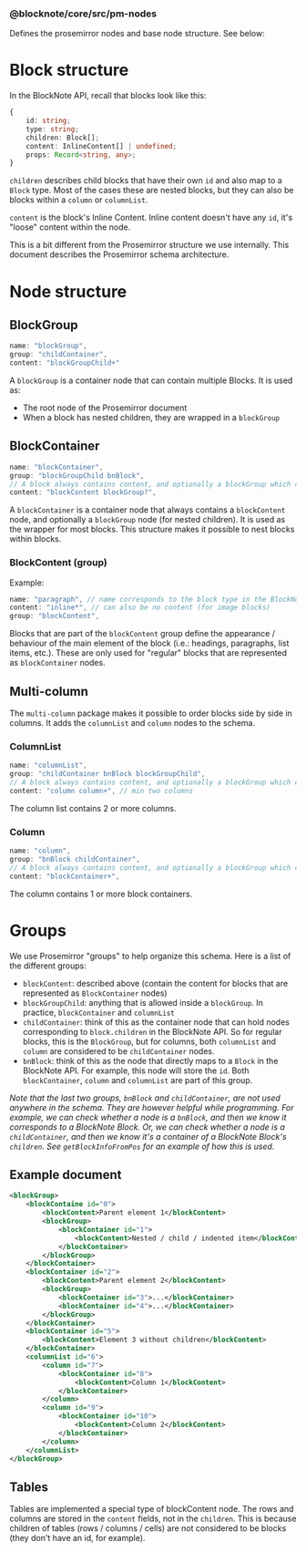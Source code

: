 ### @blocknote/core/src/pm-nodes

Defines the prosemirror nodes and base node structure. See below:

# Block structure

In the BlockNote API, recall that blocks look like this:

```typescript
{
    id: string;
    type: string;
    children: Block[];
    content: InlineContent[] | undefined;
    props: Record<string, any>;
}
```

`children` describes child blocks that have their own `id` and also map to a `Block` type. Most of the cases these are nested blocks, but they can also be blocks within a `column` or `columnList`.

`content` is the block's Inline Content. Inline content doesn't have any `id`, it's "loose" content within the node.

This is a bit different from the Prosemirror structure we use internally. This document describes the Prosemirror schema architecture.

# Node structure

## BlockGroup

```typescript
name: "blockGroup",
group: "childContainer",
content: "blockGroupChild+"
```

A `blockGroup` is a container node that can contain multiple Blocks. It is used as:

- The root node of the Prosemirror document
- When a block has nested children, they are wrapped in a `blockGroup`

## BlockContainer

```typescript
name: "blockContainer",
group: "blockGroupChild bnBlock",
// A block always contains content, and optionally a blockGroup which contains nested blocks
content: "blockContent blockGroup?",
```

A `blockContainer` is a container node that always contains a `blockContent` node, and optionally a `blockGroup` node (for nested children). It is used as the wrapper for most blocks. This structure makes it possible to nest blocks within blocks.

### BlockContent (group)

Example:

```typescript
name: "paragraph", // name corresponds to the block type in the BlockNote API
content: "inline*", // can also be no content (for image blocks)
group: "blockContent",
```

Blocks that are part of the `blockContent` group define the appearance / behaviour of the main element of the block (i.e.: headings, paragraphs, list items, etc.).
These are only used for "regular" blocks that are represented as `blockContainer` nodes.

## Multi-column

The `multi-column` package makes it possible to order blocks side by side in
columns. It adds the `columnList` and `column` nodes to the schema.

### ColumnList

```typescript
name: "columnList",
group: "childContainer bnBlock blockGroupChild",
// A block always contains content, and optionally a blockGroup which contains nested blocks
content: "column column+", // min two columns
```

The column list contains 2 or more columns.

### Column

```typescript
name: "column",
group: "bnBlock childContainer",
// A block always contains content, and optionally a blockGroup which contains nested blocks
content: "blockContainer+",
```

The column contains 1 or more block containers.

# Groups

We use Prosemirror "groups" to help organize this schema. Here is a list of the different groups:

- `blockContent`: described above (contain the content for blocks that are represented as `BlockContainer` nodes)
- `blockGroupChild`: anything that is allowed inside a `blockGroup`. In practice, `blockContainer` and `columnList`
- `childContainer`: think of this as the container node that can hold nodes corresponding to `block.children` in the BlockNote API. So for regular blocks, this is the `BlockGroup`, but for columns, both `columnList` and `column` are considered to be `childContainer` nodes.
- `bnBlock`: think of this as the node that directly maps to a `Block` in the BlockNote API. For example, this node will store the `id`. Both `blockContainer`, `column` and `columnList` are part of this group.

_Note that the last two groups, `bnBlock` and `childContainer`, are not used anywhere in the schema. They are however helpful while programming. For example, we can check whether a node is a `bnBlock`, and then we know it corresponds to a BlockNote Block. Or, we can check whether a node is a `childContainer`, and then we know it's a container of a BlockNote Block's `children`. See `getBlockInfoFromPos` for an example of how this is used._

## Example document

```xml
<blockGroup>
    <blockContaine id="0">
        <blockContent>Parent element 1</blockContent>
        <blockGroup>
            <blockContainer id="1">
                <blockContent>Nested / child / indented item</blockContent>
            </blockContainer>
        </blockGroup>
    </blockContainer>
    <blockContainer id="2">
        <blockContent>Parent element 2</blockContent>
        <blockGroup>
            <blockContainer id="3">...</blockContainer>
            <blockContainer id="4">...</blockContainer>
        </blockGroup>
    </blockContainer>
    <blockContainer id="5">
        <blockContent>Element 3 without children</blockContent>
    </blockContainer>
    <columnList id="6">
        <column id="7">
            <blockContainer id="8">
                <blockContent>Column 1</blockContent>
            </blockContainer>
        </column>
        <column id="9">
            <blockContainer id="10">
                <blockContent>Column 2</blockContent>
            </blockContainer>
        </column>
    </columnList>
</blockGroup>
```

## Tables

Tables are implemented a special type of blockContent node. The rows and columns are stored in the `content` fields, not in the `children`. This is because children of tables (rows / columns / cells) are not considered to be blocks (they don't have an id, for example).
